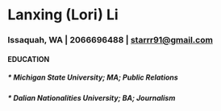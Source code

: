 # Lanxing (Lori) Li  
### Issaquah, WA | 2066696488 | starrr91@gmail.com

#### **EDUCATION**   
##### * Michigan State University; MA; Public Relations  
##### * Dalian Nationalities University; BA; Journalism  



